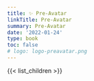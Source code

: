 ```yaml
---
title: ✨ Pre-Avatar
linkTitle: Pre-Avatar
summary: Pre-Avatar
date: '2022-01-24'
type: book
toc: false
# logo: logo-preavatar.png
---
```

<!-- <img src="../../assets/media/logo-preavatar.png"  width="20%"> -->


<!-- {{< toc hide_on="xl" >}} -->
<!-- ![logo-preavatar](logo-preavatar.png) -->
<!-- {{< figure src="logo-preavatar.png" caption="Pre-Avatar" theme="light" resize_options="250x250" >}} -->
<!-- {{< figure src="logo-preavatar.png" >}} -->

{{< list_children >}}